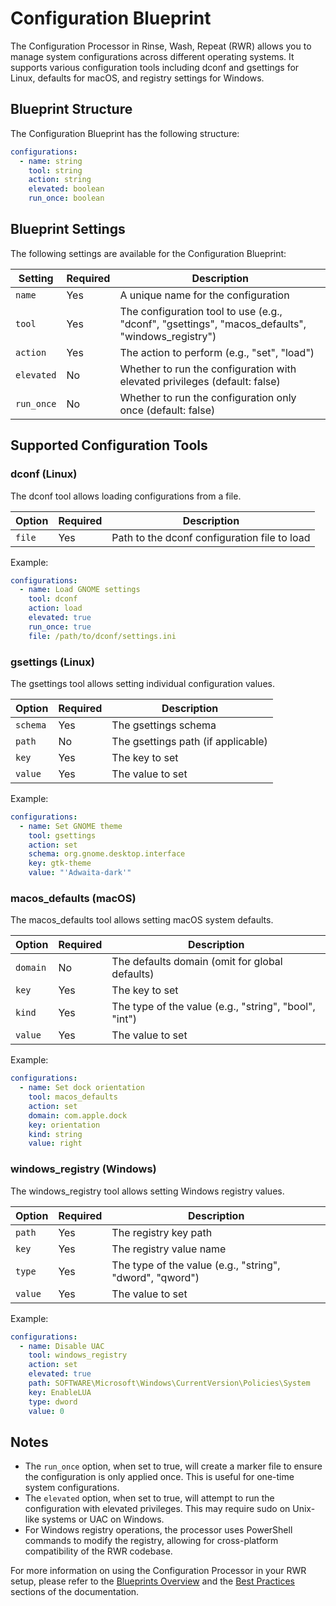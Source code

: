 # Configuration Blueprint

The Configuration Processor in Rinse, Wash, Repeat (RWR) allows you to manage system configurations across different operating systems. It supports various configuration tools including dconf and gsettings for Linux, defaults for macOS, and registry settings for Windows.

## Blueprint Structure

The Configuration Blueprint has the following structure:

```yaml
configurations:
  - name: string
    tool: string
    action: string
    elevated: boolean
    run_once: boolean
```

## Blueprint Settings

The following settings are available for the Configuration Blueprint:

| Setting | Required | Description |
|---------|----------|-------------|
| `name` | Yes | A unique name for the configuration |
| `tool` | Yes | The configuration tool to use (e.g., "dconf", "gsettings", "macos_defaults", "windows_registry") |
| `action` | Yes | The action to perform (e.g., "set", "load") |
| `elevated` | No | Whether to run the configuration with elevated privileges (default: false) |
| `run_once` | No | Whether to run the configuration only once (default: false) |

## Supported Configuration Tools

### dconf (Linux)

The dconf tool allows loading configurations from a file.

| Option | Required | Description |
|--------|----------|-------------|
| `file` | Yes | Path to the dconf configuration file to load |

Example:

```yaml
configurations:
  - name: Load GNOME settings
    tool: dconf
    action: load
    elevated: true
    run_once: true
    file: /path/to/dconf/settings.ini
```

### gsettings (Linux)

The gsettings tool allows setting individual configuration values.

| Option | Required | Description |
|--------|----------|-------------|
| `schema` | Yes | The gsettings schema |
| `path` | No | The gsettings path (if applicable) |
| `key` | Yes | The key to set |
| `value` | Yes | The value to set |

Example:

```yaml
configurations:
  - name: Set GNOME theme
    tool: gsettings
    action: set
    schema: org.gnome.desktop.interface
    key: gtk-theme
    value: "'Adwaita-dark'"
```

### macos_defaults (macOS)

The macos_defaults tool allows setting macOS system defaults.

| Option | Required | Description |
|--------|----------|-------------|
| `domain` | No | The defaults domain (omit for global defaults) |
| `key` | Yes | The key to set |
| `kind` | Yes | The type of the value (e.g., "string", "bool", "int") |
| `value` | Yes | The value to set |

Example:

```yaml
configurations:
  - name: Set dock orientation
    tool: macos_defaults
    action: set
    domain: com.apple.dock
    key: orientation
    kind: string
    value: right
```

### windows_registry (Windows)

The windows_registry tool allows setting Windows registry values.

| Option | Required | Description |
|--------|----------|-------------|
| `path` | Yes | The registry key path |
| `key` | Yes | The registry value name |
| `type` | Yes | The type of the value (e.g., "string", "dword", "qword") |
| `value` | Yes | The value to set |

Example:

```yaml
configurations:
  - name: Disable UAC
    tool: windows_registry
    action: set
    elevated: true
    path: SOFTWARE\Microsoft\Windows\CurrentVersion\Policies\System
    key: EnableLUA
    type: dword
    value: 0
```

## Notes

* The `run_once` option, when set to true, will create a marker file to ensure the configuration is only applied once. This is useful for one-time system configurations.
* The `elevated` option, when set to true, will attempt to run the configuration with elevated privileges. This may require sudo on Unix-like systems or UAC on Windows.
* For Windows registry operations, the processor uses PowerShell commands to modify the registry, allowing for cross-platform compatibility of the RWR codebase.

For more information on using the Configuration Processor in your RWR setup, please refer to the [Blueprints Overview](../blueprints-general.md) and the [Best Practices](../best-practices.md) sections of the documentation.
